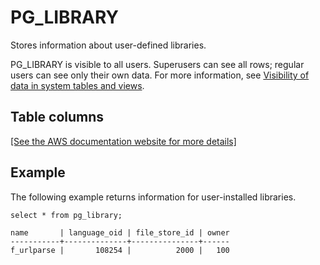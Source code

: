 # PG\_LIBRARY<a name="r_PG_LIBRARY"></a>

Stores information about user\-defined libraries\.

PG\_LIBRARY is visible to all users\. Superusers can see all rows; regular users can see only their own data\. For more information, see [Visibility of data in system tables and views](c_visibility-of-data.md)\.

## Table columns<a name="r_PG_LIBRARY-table-columns2"></a>

[\[See the AWS documentation website for more details\]](http://docs.aws.amazon.com/redshift/latest/dg/r_PG_LIBRARY.html)

## Example<a name="r_PG_LIBRARY-example"></a>

The following example returns information for user\-installed libraries\. 

```
select * from pg_library;

name       | language_oid | file_store_id | owner
-----------+--------------+---------------+------
f_urlparse |       108254 |          2000 |   100
```